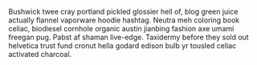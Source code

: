 Bushwick twee cray portland pickled glossier hell of, blog green juice actually flannel vaporware hoodie hashtag. Neutra meh coloring book celiac, biodiesel cornhole organic austin jianbing fashion axe umami freegan pug. Pabst af shaman live-edge. Taxidermy before they sold out helvetica trust fund cronut hella godard edison bulb yr tousled celiac activated charcoal.